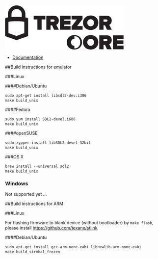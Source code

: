 ![TREZOR Core](docs/logo.png)

* [Documentation](docs/)

##Build instructions for emulator

###Linux

####Debian/Ubuntu

```
sudo apt-get install libsdl2-dev:i386
make build_unix
```

####Fedora

```
sudo yum install SDL2-devel.i686
make build_unix
```

####openSUSE

```
sudo zypper install libSDL2-devel-32bit
make build_unix
```

###OS X

```
brew install --universal sdl2
make build_unix
```

### Windows

Not supported yet ...

##Build instructions for ARM

###Linux

For flashing firmware to blank device (without bootloader) by ```make flash```, please install https://github.com/texane/stlink

####Debian/Ubuntu

```
sudo apt-get install gcc-arm-none-eabi libnewlib-arm-none-eabi
make build_strmhal_frozen
```
